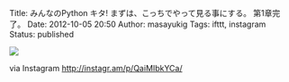 Title: みんなのPython キタ! まずは、こっちでやって見る事にする。 第1章完了。
Date: 2012-10-05 20:50
Author: masayukig
Tags: ifttt, instagram
Status: published

<div>

![](http://distilleryimage10.s3.amazonaws.com/ff4124fc0f2d11e299e022000a1e8ac3_7.jpg)
<div>

via Instagram <http://instagr.am/p/QaiMIbkYCa/>

</div>

</div>
